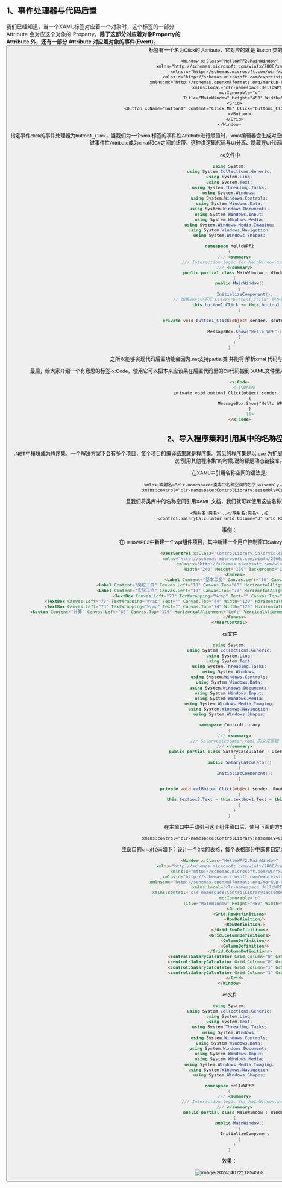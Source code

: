 ## 1、事件处理器与代码后置

我们已经知道，当一个XAML标签对应着一个对象时，这个标签的一部分 Attribute 会对应这个对象的 Property。**除了这部分对应着对象Property的Attribute 外，还有一部分 Attribute 对应着对象的事件(Event)**。<Button> 标签有一个名为Click的 Attribute，它对应的就是 Button 类的 Click事件。

```xmal
<Window x:Class="HelloWPF2.MainWindow"
        xmlns="http://schemas.microsoft.com/winfx/2006/xaml/presentation"
        xmlns:x="http://schemas.microsoft.com/winfx/2006/xaml"
        xmlns:d="http://schemas.microsoft.com/expression/blend/2008"
        xmlns:mc="http://schemas.openxmlformats.org/markup-compatibility/2006"
        xmlns:local="clr-namespace:HelloWPF2"
        mc:Ignorable="d"
        Title="MainWindow" Height="450" Width="800">
    <Grid>
        <Button x:Name="button1" Content="Click Me" Click="button1_Click" Width="120" Height="60">
        </Button>
    </Grid>
</Window>
```

指定事件click的事件处理器为button1_Click，当我们为一个xmal标签的事件性Attribute进行赋值时，xmal编辑器会生成对应的事件处理器。将实现程序逻辑的C#代码和用于描述程序UI的代码分离，通过事件性Attribute成为xmal和C#之间的纽带。这种讲逻辑代码与UI分离、隐藏在UI代码后面的形式叫做“Code-Behind代码后置”

.cs文件中

```C#
using System;
using System.Collections.Generic;
using System.Linq;
using System.Text;
using System.Threading.Tasks;
using System.Windows;
using System.Windows.Controls;
using System.Windows.Data;
using System.Windows.Documents;
using System.Windows.Input;
using System.Windows.Media;
using System.Windows.Media.Imaging;
using System.Windows.Navigation;
using System.Windows.Shapes;

namespace HelloWPF2
{
    /// <summary>
    /// Interaction logic for MainWindow.xaml
    /// </summary>
    public partial class MainWindow : Window
    {
        public MainWindow()
        {
            InitializeComponent();
           // 如果xmal中不写 Click="button1_Click" 则在初始化中订阅事件
            this.button1.Click += this.button1_Click;
        }

        private void button1_Click(object sender, RoutedEventArgs e)
        {
            MessageBox.Show("Hello WPF");
        }
    }
}

```

之所以能够实现代码后置功能会因为.net支持partial类 并能将 解析xmal 代码与 x:xmal所指定的类进行合并。



最后，给大家介绍一个有意思的标签-x:Code，使用它可以把本来应该呆在后置代码里的C#代码搬到 XAML文件里来。x:Code 的内容一定要使用 XML 语言的<![CDATA![..]]>转义标签

```html
        <x:Code>
            <![CDATA[
                 private void button1_Click(object sender, RoutedEventArgs e)
                {
                    MessageBox.Show("Hello WPF");
                }
                ]]>
        </x:Code>
```



## 2、导入程序集和引用其中的名称空间

.NET中模块成为程序集，一个解决方案下会有多个项目，每个项目的编译结果就是程序集。常见的程序集是以.exe 为扩展名的可执行程序或者是以.dl 为扩展名的动态链接库，大多数情况下，我们说“引用其他程序集”的时候,说的都是动态链接库。



在XAML中引用名称空间的语法是:

```xmal
xmlns:映射名="clr-namespace:类库中名称空间的名字;assembly-类库文件名" ,如
xmlns:control="clr-namespace:ControlLibrary;assembly=ControlLibrary"
```

一旦我们将类库中的名称空间引用XAML 文档，我们就可以使用这些名称空间里的类。语法格式是:

```xmal
<映射名:类名>...</映射名:类名> ,如
<control:SalaryCalculator Grid.Column="0" Grid.Row="0"/>
```

事例：

在HelloWPF2中新建一个wpf组件项目，其中新建一个用户控制窗口SalaryCalculator，实现工资计算

```html
<UserControl x:Class="ControlLibrary.SalaryCalculator"
             xmlns="http://schemas.microsoft.com/winfx/2006/xaml/presentation"
             xmlns:x="http://schemas.microsoft.com/winfx/2006/xaml"
             Width="240" Height="160" Background="LightBlue">
    <Canvas>
        <Label Content="基本工资" Canvas.Left="10" Canvas.Top="10"/>
        <Label Content="岗位工资" Canvas.Left="10" Canvas.Top="40" HorizontalAlignment="Center" VerticalAlignment="Top"/>
        <Label Content="实际工资" Canvas.Left="10" Canvas.Top="70" HorizontalAlignment="Center" VerticalAlignment="Top"/>
        <TextBox Canvas.Left="73" TextWrapping="Wrap" Text="" Canvas.Top="14" Width="120" Name="textbox1"/>
        <TextBox Canvas.Left="73" TextWrapping="Wrap" Text="" Canvas.Top="44" Width="120" HorizontalAlignment="Center" VerticalAlignment="Top" Name="textbox2"/>
        <TextBox Canvas.Left="73" TextWrapping="Wrap" Text="" Canvas.Top="74" Width="120" HorizontalAlignment="Center" VerticalAlignment="Top" Name="textbox3"/>
        <Button Content="计算" Canvas.Left="85" Canvas.Top="119" HorizontalAlignment="Left" VerticalAlignment="Center" Width="70" Name="calButton" Click="calButton_Click"/>
    </Canvas>
</UserControl>

```

.cs文件

```C#
using System;
using System.Collections.Generic;
using System.Linq;
using System.Text;
using System.Threading.Tasks;
using System.Windows;
using System.Windows.Controls;
using System.Windows.Data;
using System.Windows.Documents;
using System.Windows.Input;
using System.Windows.Media;
using System.Windows.Media.Imaging;
using System.Windows.Navigation;
using System.Windows.Shapes;

namespace ControlLibrary
{
    /// <summary>
    /// SalaryCalculator.xaml 的交互逻辑
    /// </summary>
    public partial class SalaryCalculator : UserControl
    {
        public SalaryCalculator()
        {
            InitializeComponent();
        }

        private void calButton_Click(object sender, RoutedEventArgs e)
        {
            this.textbox3.Text = this.textbox1.Text + this.textbox2.Text;
        }
    }
}

```

在主窗口中手动引用这个组件窗口后，使用下面的方式声明

```xmal
xmlns:control="clr-namespace:ControlLibrary;assembly=ControlLibrary"
```

主窗口的xmal代码如下：设计一个2*2的表格，每个表格部分中嵌套自定义的SalaryCalculator窗口

```html
<Window x:Class="HelloWPF2.MainWindow"
        xmlns="http://schemas.microsoft.com/winfx/2006/xaml/presentation"
        xmlns:x="http://schemas.microsoft.com/winfx/2006/xaml"
        xmlns:d="http://schemas.microsoft.com/expression/blend/2008"
        xmlns:mc="http://schemas.openxmlformats.org/markup-compatibility/2006"
        xmlns:local="clr-namespace:HelloWPF2"
        xmlns:control="clr-namespace:ControlLibrary;assembly=ControlLibrary"
        mc:Ignorable="d"
        Title="MainWindow" Height="450" Width="800">
    <Grid>
        <Grid.RowDefinitions>
            <RowDefinition/>
            <RowDefinition/>
        </Grid.RowDefinitions>
        <Grid.ColumnDefinitions>
            <ColumnDefinition/>
            <ColumnDefinition/>
        </Grid.ColumnDefinitions>
        <control:SalaryCalculator Grid.Column="0" Grid.Row="0"/>
        <control:SalaryCalculator Grid.Column="0" Grid.Row="1"/>
        <control:SalaryCalculator Grid.Column="1" Grid.Row="0"/>
        <control:SalaryCalculator Grid.Column="1" Grid.Row="1"/>
    </Grid>
</Window>

```

.cs文件

```C#
using System;
using System.Collections.Generic;
using System.Linq;
using System.Text;
using System.Threading.Tasks;
using System.Windows;
using System.Windows.Controls;
using System.Windows.Data;
using System.Windows.Documents;
using System.Windows.Input;
using System.Windows.Media;
using System.Windows.Media.Imaging;
using System.Windows.Navigation;
using System.Windows.Shapes;

namespace HelloWPF2
{
    /// <summary>
    /// Interaction logic for MainWindow.xaml
    /// </summary>
    public partial class MainWindow : Window
    {
        public MainWindow()
        {
            InitializeComponent
        }
    }
}

```

效果：

![image-20240407211854568](E:\LYHfiles\notes\LearningNotes\TyporaImgs\image-20240407211854568.png)


